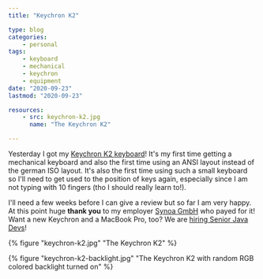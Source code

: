 ```yaml
---
title: "Keychron K2"

type: blog
categories:
    - personal
tags:
    - keyboard
    - mechanical
    - keychron
    - equipment
date: "2020-09-23"
lastmod: "2020-09-23"

resources:
    - src: keychron-k2.jpg
      name: "The Keychron K2"

---
```


Yesterday I got my [Keychron K2 keyboard](https://www.keychron.com/products/keychron-k2-wireless-mechanical-keyboard)! It's my first time getting a mechanical keyboard and also the first time using an ANSI layout instead of the german ISO layout. It's also the first time using such a small keyboard so I'll need to get used to the position of keys again, especially since I am not typing with 10 fingers (tho I should really learn to!).

I'll need a few weeks before I can give a review but so far I am very happy.  At this point huge **thank you** to my employer [Synoa GmbH](https://synoa.de/) who payed for it! Want a new Keychron and a MacBook Pro, too? We are [hiring Senior Java Devs](https://synoa.de/ueber-uns/jobs/)!

{% figure "keychron-k2.jpg" "The Keychron K2" %}

{% figure "keychron-k2-backlight.jpg" "The Keychron K2 with random RGB colored backlight turned on" %}